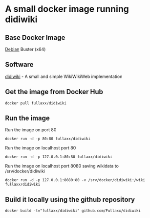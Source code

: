 # A small docker image running didiwiki

## Base Docker Image
[Debian](https://hub.docker.com/_/debian) Buster (x64)

## Software
[didiwiki](http://didiwiki.wikidot.com/) - A small and simple WikiWikiWeb implementation

## Get the image from Docker Hub
```
docker pull fullaxx/didiwiki
```

## Run the image
Run the image on port 80
```
docker run -d -p 80:80 fullaxx/didiwiki
```
Run the image on localhost port 80
```
docker run -d -p 127.0.0.1:80:80 fullaxx/didiwiki
```
Run the image on localhost port 8080 saving wikidata to /srv/docker/didiwiki
```
docker run -d -p 127.0.0.1:8080:80 -v /srv/docker/didiwiki:/wiki fullaxx/didiwiki
```

## Build it locally using the github repository
```
docker build -t="fullaxx/didiwiki" github.com/Fullaxx/didiwiki
```
